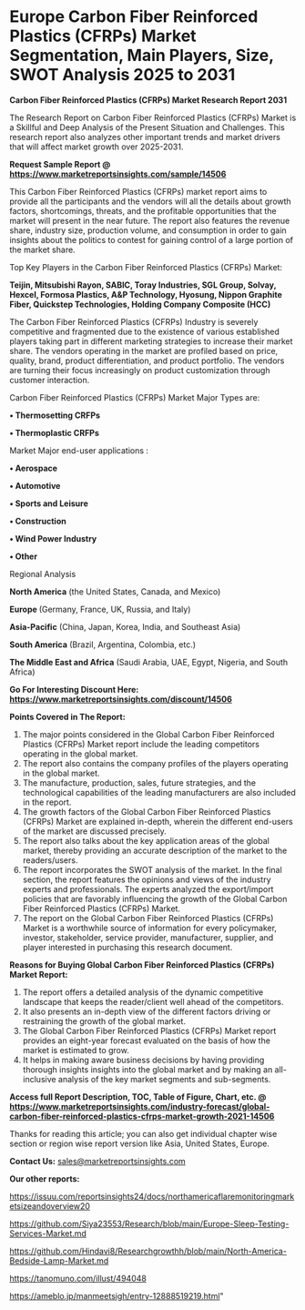 # Europe Carbon Fiber Reinforced Plastics (CFRPs) Market Segmentation, Main Players, Size, SWOT Analysis 2025 to 2031

<strong>Carbon Fiber Reinforced Plastics (CFRPs) Market Research Report 2031</strong>

The Research Report on Carbon Fiber Reinforced Plastics (CFRPs) Market is a Skillful and Deep Analysis of the Present Situation and Challenges. This research report also analyzes other important trends and market drivers that will affect market growth over 2025-2031.

<strong>Request Sample Report @ <a href=https://www.marketreportsinsights.com/sample/14506>https://www.marketreportsinsights.com/sample/14506</a></strong>

This Carbon Fiber Reinforced Plastics (CFRPs) market report aims to provide all the participants and the vendors will all the details about growth factors, shortcomings, threats, and the profitable opportunities that the market will present in the near future. The report also features the revenue share, industry size, production volume, and consumption in order to gain insights about the politics to contest for gaining control of a large portion of the market share.

Top Key Players in the Carbon Fiber Reinforced Plastics (CFRPs) Market:

<strong>Teijin, Mitsubishi Rayon, SABIC, Toray Industries, SGL Group, Solvay, Hexcel, Formosa Plastics, A&P Technology, Hyosung, Nippon Graphite Fiber, Quickstep Technologies, Holding Company Composite (HCC)</strong>

The Carbon Fiber Reinforced Plastics (CFRPs) Industry is severely competitive and fragmented due to the existence of various established players taking part in different marketing strategies to increase their market share. The vendors operating in the market are profiled based on price, quality, brand, product differentiation, and product portfolio. The vendors are turning their focus increasingly on product customization through customer interaction.

Carbon Fiber Reinforced Plastics (CFRPs) Market Major Types are:

<strong>• Thermosetting CRFPs

• Thermoplastic CRFPs</strong>

Market Major end-user applications :

<strong>• Aerospace

• Automotive

• Sports and Leisure

• Construction

• Wind Power Industry

• Other</strong>

Regional Analysis

</u><strong><b>North America</b></strong> (the United States, Canada, and Mexico)

<strong><b>Europe </b></strong>(Germany, France, UK, Russia, and Italy)

<strong><b>Asia-Pacific</b></strong> (China, Japan, Korea, India, and Southeast Asia)

<strong><b>South America</b></strong> (Brazil, Argentina, Colombia, etc.)

<strong><b>The Middle East and Africa</b></strong> (Saudi Arabia, UAE, Egypt, Nigeria, and South Africa)

<strong>Go For Interesting Discount Here: <a href=https://www.marketreportsinsights.com/discount/14506>https://www.marketreportsinsights.com/discount/14506</a></strong>

<strong>Points Covered in The Report:</strong>
<ol>
  <li>The major points considered in the Global Carbon Fiber Reinforced Plastics (CFRPs) Market report include the leading competitors operating in the global market.</li>
  <li>The report also contains the company profiles of the players operating in the global market.</li>
  <li>The manufacture, production, sales, future strategies, and the technological capabilities of the leading manufacturers are also included in the report.</li>
  <li>The growth factors of the Global Carbon Fiber Reinforced Plastics (CFRPs) Market are explained in-depth, wherein the different end-users of the market are discussed precisely.</li>
  <li>The report also talks about the key application areas of the global market, thereby providing an accurate description of the market to the readers/users.</li>
  <li>The report incorporates the SWOT analysis of the market. In the final section, the report features the opinions and views of the industry experts and professionals. The experts analyzed the export/import policies that are favorably influencing the growth of the Global Carbon Fiber Reinforced Plastics (CFRPs) Market.</li>
  <li>The report on the Global Carbon Fiber Reinforced Plastics (CFRPs) Market is a worthwhile source of information for every policymaker, investor, stakeholder, service provider, manufacturer, supplier, and player interested in purchasing this research document.</li>
</ol>
<strong>Reasons for Buying Global Carbon Fiber Reinforced Plastics (CFRPs) Market Report:</strong>

<ol>
  <li>The report offers a detailed analysis of the dynamic competitive landscape that keeps the reader/client well ahead of the competitors.</li>
  <li>It also presents an in-depth view of the different factors driving or restraining the growth of the global market.</li>
  <li>The Global Carbon Fiber Reinforced Plastics (CFRPs) Market report provides an eight-year forecast evaluated on the basis of how the market is estimated to grow.</li>
  <li>It helps in making aware business decisions by having providing thorough insights insights into the global market and by making an all-inclusive analysis of the key market segments and sub-segments.</li>
</ol>
<strong>Access full Report Description, TOC, Table of Figure, Chart, etc. @ <a href=https://www.marketreportsinsights.com/industry-forecast/global-carbon-fiber-reinforced-plastics-cfrps-market-growth-2021-14506>https://www.marketreportsinsights.com/industry-forecast/global-carbon-fiber-reinforced-plastics-cfrps-market-growth-2021-14506</a></strong>


Thanks for reading this article; you can also get individual chapter wise section or region wise report version like Asia, United States, Europe.

<strong>Contact Us:</strong>
sales@marketreportsinsights.com

<strong>Our other reports:</strong>

<a href=https://issuu.com/reportsinsights24/docs/northamericaflaremonitoringmarketsizeandoverview20>https://issuu.com/reportsinsights24/docs/northamericaflaremonitoringmarketsizeandoverview20</a>

<a href=https://github.com/Siya23553/Research/blob/main/Europe-Sleep-Testing-Services-Market.md>https://github.com/Siya23553/Research/blob/main/Europe-Sleep-Testing-Services-Market.md</a>

<a href=https://github.com/Hindavi8/Researchgrowthh/blob/main/North-America-Bedside-Lamp-Market.md>https://github.com/Hindavi8/Researchgrowthh/blob/main/North-America-Bedside-Lamp-Market.md</a>

<a href=https://tanomuno.com/illust/494048>https://tanomuno.com/illust/494048</a>

<a href=https://ameblo.jp/manmeetsigh/entry-12888519219.html>https://ameblo.jp/manmeetsigh/entry-12888519219.html</a>"
